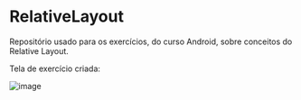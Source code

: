 # RelativeLayout
Repositório usado para os exercícios, do curso Android, sobre conceitos do Relative Layout.

Tela de exercício criada:

![image](https://user-images.githubusercontent.com/69535503/184046205-82e091f2-e875-4960-849b-477181e2b465.png)
